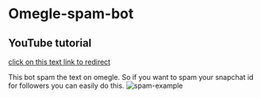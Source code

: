 # Omegle-spam-bot
## YouTube tutorial
[click on this text link to redirect](https://youtu.be/pDDUfrsxXcI)

This bot spam the text on omegle. So if you want to spam your snapchat id for followers you can easily do this.
![spam-example](https://i.ibb.co/cCwcgsm/Untitlesd.png)
